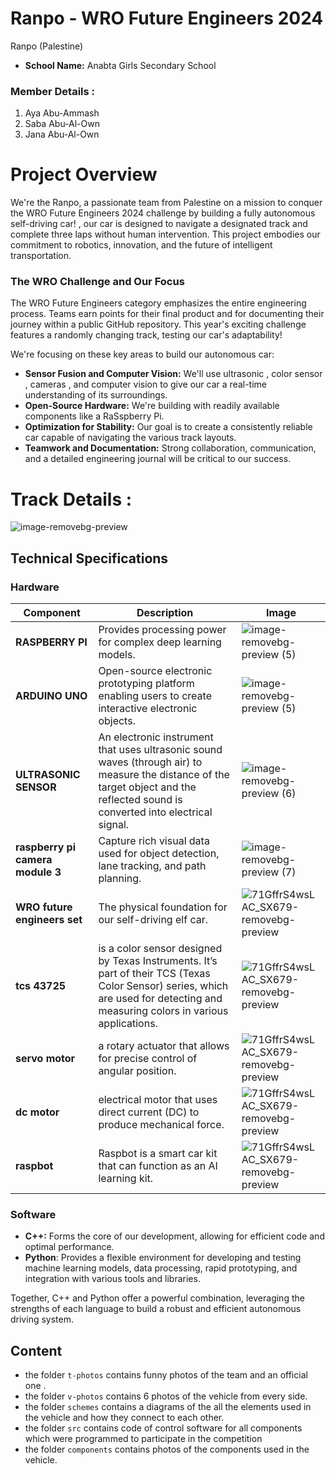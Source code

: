 # Ranpo - WRO Future Engineers 2024
Ranpo (Palestine)
- **School Name:** Anabta Girls Secondary School

### Member Details :
1. Aya Abu-Ammash 
2. Saba Abu-Al-Own
3. Jana Abu-Al-Own


# Project Overview
We're the Ranpo, a passionate team from Palestine on a mission to conquer the WRO Future Engineers 2024 challenge by building a fully autonomous self-driving car! , our car is designed to navigate a designated track and complete three laps without human intervention. This project embodies our commitment to robotics, innovation, and the future of intelligent transportation.

### The WRO Challenge and Our Focus
The WRO Future Engineers category emphasizes the entire engineering process. Teams earn points for their final product and for documenting their journey within a public GitHub repository. This year's exciting challenge features a randomly changing track, testing our car's adaptability!

We're focusing on these key areas to build our autonomous car:

- **Sensor Fusion and Computer Vision:** We'll use  ultrasonic , color sensor , cameras , and computer vision to give our car a real-time understanding of its surroundings.
- **Open-Source Hardware:** We're building with readily available components like a RaSspberry Pi.
- **Optimization for Stability:** Our goal is to create a consistently reliable car capable of navigating the various track layouts.
- **Teamwork and Documentation:** Strong collaboration, communication, and a detailed engineering journal will be critical to our success.
# Track Details :
![image-removebg-preview](https://world-robot-olympiad-association.github.io/future-engineers-gs/img/fe-map.png)

## Technical Specifications

### Hardware

| Component | Description | Image |
|---|---|---|
| **RASPBERRY PI** | Provides processing power for complex deep learning models. | ![image-removebg-preview (5)](https://encrypted-tbn0.gstatic.com/images?q=tbn:ANd9GcSNjdFTogzNWNns1mfd1fhjfLgDHLenUuARvw&s) |
| **ARDUINO UNO** | Open-source electronic prototyping platform enabling users to create interactive electronic objects. | ![image-removebg-preview (5)](https://upload.wikimedia.org/wikipedia/commons/3/38/Arduino_Uno_-_R3.jpg)|
| **ULTRASONIC SENSOR** | An electronic instrument that uses ultrasonic sound waves (through air) to measure the distance of the target object and the reflected sound is converted into electrical signal.  | ![image-removebg-preview (6)](https://encrypted-tbn0.gstatic.com/images?q=tbn:ANd9GcQUyegBfSW_W0U-_pU9VsVvKSC8r9o_HopU3g&s) |
|**raspberry pi camera module 3** | Capture rich visual data used for object detection, lane tracking, and path planning. | ![image-removebg-preview (7)](https://thepihut.com/cdn/shop/products/raspberry-pi-camera-module-3-raspberry-pi-sc0872-40039005159619_2048x.jpg?v=1673207975) |
| **WRO future engineers set** | The physical foundation for our self-driving elf car. | ![71GffrS4wsL _AC_SX679_-removebg-preview](https://funduinoshop.com/media/image/08/f8/74/YFROBOT-chassis-kit-mit-lenkachse-1_200x200@2x.jpg)|
| **tcs 43725** | is a color sensor designed by Texas Instruments. It’s part of their TCS (Texas Color Sensor) series, which are used for detecting and measuring colors in various applications.  | ![71GffrS4wsL _AC_SX679_-removebg-preview](https://m.media-amazon.com/images/I/6169sOb8-VL._AC_UF1000,1000_QL80_.jpg)|
| **servo motor** | a rotary actuator that allows for precise control of angular position.  | ![71GffrS4wsL _AC_SX679_-removebg-preview](https://m.media-amazon.com/images/I/41r5LS1lYHL._AC_UF350,350_QL80_.jpg )|
| **dc motor** | electrical motor that uses direct current (DC) to produce mechanical force.  | ![71GffrS4wsL _AC_SX679_-removebg-preview](https://m.media-amazon.com/images/I/31j41t1Y27L._AC_UF1000,1000_QL80_.jpg)|
| **raspbot** |Raspbot is a smart car kit that can function as  an AI learning kit. | ![71GffrS4wsL _AC_SX679_-removebg-preview](http://www.yahboom.net/Public/images/newsimg/600f914608baa.jpg)|

### Software
- **C++:** Forms the core of our development, allowing for efficient code and optimal performance.
- **Python**: Provides a flexible environment for developing and testing machine learning models, data processing, rapid prototyping, and integration with various tools and libraries.

Together, C++ and Python offer a powerful combination, leveraging the strengths of each language to build a robust and efficient autonomous driving system.


## Content

* the folder `t-photos` contains funny photos of the team and an official one . 
* the folder `v-photos` contains 6 photos of the vehicle from every side.
* the folder `schemes` contains a diagrams of the all the elements used in the vehicle and how they connect to each other.
* the folder `src` contains code of control software for all components which were programmed to participate in the competition
* the folder `components` contains photos of the components used in the vehicle.

